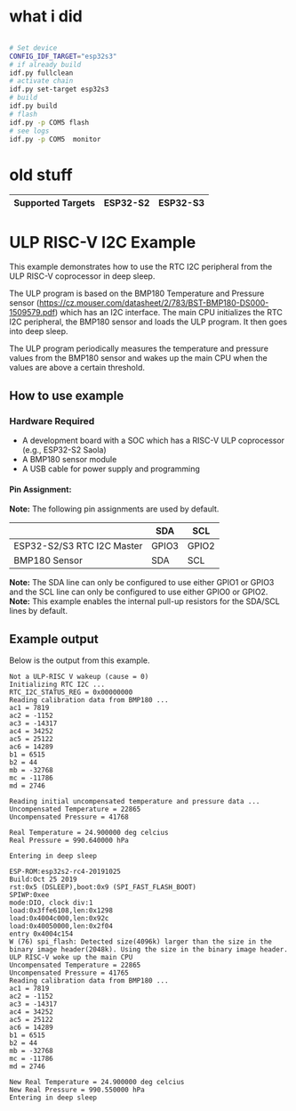 # what i did
```bash 

# Set device
CONFIG_IDF_TARGET="esp32s3"
# if already build
idf.py fullclean 
# activate chain
idf.py set-target esp32s3
# build
idf.py build
# flash
idf.py -p COM5 flash
# see logs 
idf.py -p COM5  monitor

```

# old stuff


| Supported Targets | ESP32-S2 | ESP32-S3 |
| ----------------- | -------- | -------- |

# ULP RISC-V I2C Example

This example demonstrates how to use the RTC I2C peripheral from the ULP RISC-V coprocessor in deep sleep.

The ULP program is based on the BMP180 Temperature and Pressure sensor (https://cz.mouser.com/datasheet/2/783/BST-BMP180-DS000-1509579.pdf) which has an I2C interface. The main CPU initializes the RTC I2C peripheral, the BMP180 sensor and loads the ULP program. It then goes into deep sleep.

The ULP program periodically measures the temperature and pressure values from the BMP180 sensor and wakes up the main CPU when the values are above a certain threshold.

## How to use example

### Hardware Required

* A development board with a SOC which has a RISC-V ULP coprocessor (e.g., ESP32-S2 Saola)
* A BMP180 sensor module
* A USB cable for power supply and programming

#### Pin Assignment:

**Note:** The following pin assignments are used by default.

|                             | SDA   | SCL   |
| --------------------------- | ------| ------|
| ESP32-S2/S3 RTC I2C Master  | GPIO3 | GPIO2 |
| BMP180 Sensor               | SDA   | SCL   |

**Note:** The SDA line can only be configured to use either GPIO1 or GPIO3 and the SCL line can only be configured to use either GPIO0 or GPIO2.
**Note:** This example enables the internal pull-up resistors for the SDA/SCL lines by default.

## Example output

Below is the output from this example.

```
Not a ULP-RISC V wakeup (cause = 0)
Initializing RTC I2C ...
RTC_I2C_STATUS_REG = 0x00000000
Reading calibration data from BMP180 ...
ac1 = 7819
ac2 = -1152
ac3 = -14317
ac4 = 34252
ac5 = 25122
ac6 = 14289
b1 = 6515
b2 = 44
mb = -32768
mc = -11786
md = 2746

Reading initial uncompensated temperature and pressure data ...
Uncompensated Temperature = 22865
Uncompensated Pressure = 41768

Real Temperature = 24.900000 deg celcius
Real Pressure = 990.640000 hPa

Entering in deep sleep

ESP-ROM:esp32s2-rc4-20191025
Build:Oct 25 2019
rst:0x5 (DSLEEP),boot:0x9 (SPI_FAST_FLASH_BOOT)
SPIWP:0xee
mode:DIO, clock div:1
load:0x3ffe6108,len:0x1298
load:0x4004c000,len:0x92c
load:0x40050000,len:0x2f04
entry 0x4004c154
W (76) spi_flash: Detected size(4096k) larger than the size in the binary image header(2048k). Using the size in the binary image header.
ULP RISC-V woke up the main CPU
Uncompensated Temperature = 22865
Uncompensated Pressure = 41765
Reading calibration data from BMP180 ...
ac1 = 7819
ac2 = -1152
ac3 = -14317
ac4 = 34252
ac5 = 25122
ac6 = 14289
b1 = 6515
b2 = 44
mb = -32768
mc = -11786
md = 2746

New Real Temperature = 24.900000 deg celcius
New Real Pressure = 990.550000 hPa
Entering in deep sleep
```
